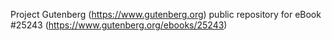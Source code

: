 Project Gutenberg (https://www.gutenberg.org) public repository for eBook #25243 (https://www.gutenberg.org/ebooks/25243)
